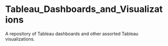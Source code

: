 # Tableau_Dashboards_and_Visualizations
A repository of Tableau dashboards and other assorted Tableau visualizations.
